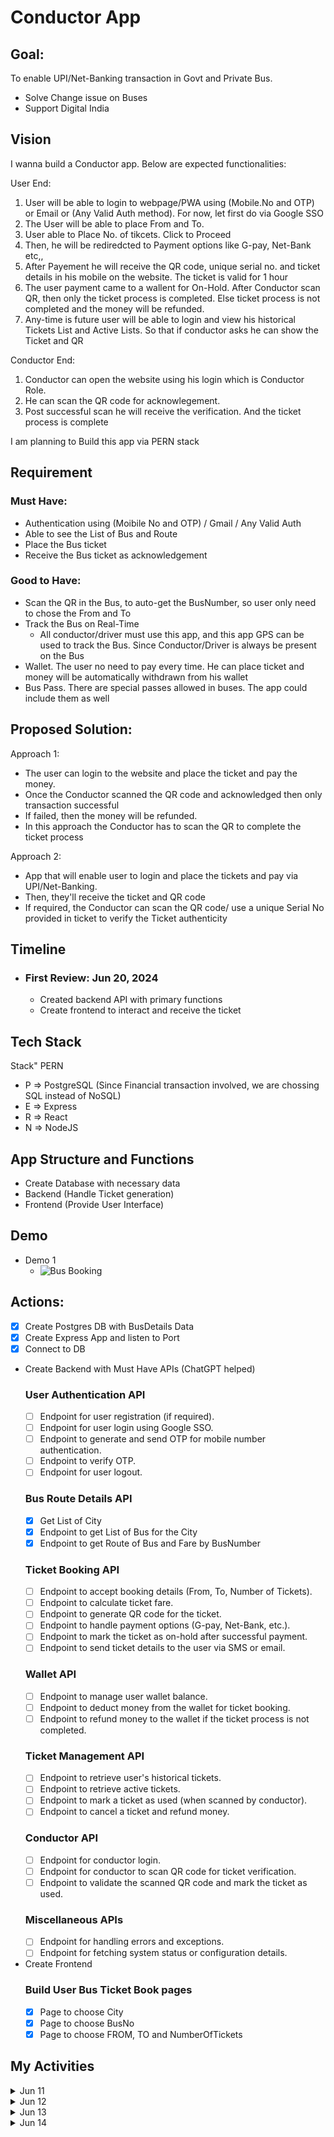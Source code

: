 # Conductor App

## Goal:
To enable UPI/Net-Banking transaction in Govt and Private Bus.
- Solve Change issue on Buses
- Support Digital India

## Vision
I wanna build a Conductor app. 
Below are expected functionalities:

User End:
1. User will be able to login to webpage/PWA using (Mobile.No and OTP) or Email or (Any Valid Auth method). For now, let first do via Google SSO
2. The User will be able to place From and To. 
3. User able to Place No. of tikcets. Click to Proceed
4. Then, he will be rediredcted to Payment options like G-pay, Net-Bank etc,,
5. After Payement he will receive the QR code, unique serial no. and ticket details in his mobile on the website. The ticket is valid for 1 hour
6. The user payment came to a wallent for On-Hold. After Conductor scan QR, then only the ticket process is completed. Else ticket process is not completed and the money will be refunded.
7. Any-time is future user will be able to login and view his historical Tickets List and Active Lists. So that if conductor asks he can show the Ticket and QR

Conductor End:
1. Conductor can open the website using his login which is Conductor Role.
2. He can scan the QR code for acknowlegement.
3. Post successful scan he will receive the verification. And the ticket process is complete

I am planning to Build this app via PERN stack

## Requirement

### Must Have:
- Authentication using (Moibile No and OTP) / Gmail / Any Valid Auth
- Able to see the List of Bus and Route
- Place the Bus ticket
- Receive the Bus ticket as acknowledgement

### Good to Have:
- Scan the QR in the Bus, to auto-get the BusNumber, so user only need to chose the From and To
- Track the Bus on Real-Time
    - All conductor/driver must use this app, and this app GPS can be used to track the Bus. Since Conductor/Driver is always be present on the Bus
- Wallet. The user no need to pay every time. He can place ticket and money will be automatically withdrawn from his wallet
- Bus Pass. There are special passes allowed in buses. The app could include them as well

## Proposed Solution:
Approach 1:
- The user can login to the website and place the ticket and pay the money. 
- Once the Conductor scanned the QR code and acknowledged then only transaction successful
- If failed, then the money will be refunded.
- In this approach the Conductor has to scan the QR to complete the ticket process

Approach 2:
- App that will enable user to login and place the tickets and pay via UPI/Net-Banking.
- Then, they'll receive the ticket and QR code
- If required, the Conductor can scan the QR code/ use a unique Serial No provided in ticket to verify the Ticket authenticity

## Timeline
- ### First Review: Jun 20, 2024
    - Created backend API with primary functions
    - Create frontend to interact and receive the ticket 

## Tech Stack
Stack" PERN
- P => PostgreSQL (Since Financial transaction involved, we are chossing SQL instead of NoSQL)
- E => Express
- R => React
- N => NodeJS

## App Structure and Functions
- Create Database with necessary data
- Backend (Handle Ticket generation)
- Frontend (Provide User Interface)

## Demo
- Demo 1
    - ![Bus Booking]([https://github.com/iamjoker021/Conductor_App/blob/main/artifacts/Jun14_Conductor_app.mov](https://github.com/iamjoker021/Conductor_App/assets/84496123/620667fd-ad9b-4020-b3c5-48fdabf5490c))

## Actions:
- [x] Create Postgres DB with BusDetails Data
- [x] Create Express App and listen to Port
- [x] Connect to DB
- Create Backend with Must Have APIs (ChatGPT helped)
    ### User Authentication API
    - [ ] Endpoint for user registration (if required).
    - [ ] Endpoint for user login using Google SSO.
    - [ ] Endpoint to generate and send OTP for mobile number authentication.
    - [ ] Endpoint to verify OTP.
    - [ ] Endpoint for user logout.

    ### Bus Route Details API
    - [x] Get List of City
    - [x] Endpoint to get List of Bus for the City
    - [x] Endpoint to get Route of Bus and Fare by BusNumber

    ### Ticket Booking API
    - [ ] Endpoint to accept booking details (From, To, Number of Tickets).
    - [ ] Endpoint to calculate ticket fare.
    - [ ] Endpoint to generate QR code for the ticket.
    - [ ] Endpoint to handle payment options (G-pay, Net-Bank, etc.).
    - [ ] Endpoint to mark the ticket as on-hold after successful payment.
    - [ ] Endpoint to send ticket details to the user via SMS or email.

    ### Wallet API
    - [ ] Endpoint to manage user wallet balance.
    - [ ] Endpoint to deduct money from the wallet for ticket booking.
    - [ ] Endpoint to refund money to the wallet if the ticket process is not completed.

    ### Ticket Management API
    - [ ] Endpoint to retrieve user's historical tickets.
    - [ ] Endpoint to retrieve active tickets.
    - [ ] Endpoint to mark a ticket as used (when scanned by conductor).
    - [ ] Endpoint to cancel a ticket and refund money.

    ### Conductor API
    - [ ] Endpoint for conductor login.
    - [ ] Endpoint for conductor to scan QR code for ticket verification.
    - [ ] Endpoint to validate the scanned QR code and mark the ticket as used.

    ### Miscellaneous APIs
    - [ ] Endpoint for handling errors and exceptions.
    - [ ] Endpoint for fetching system status or configuration details.

- Create Frontend
    ### Build User Bus Ticket Book pages
    - [x] Page to choose City
    - [x] Page to choose BusNo
    - [x] Page to choose FROM, TO and NumberOfTickets

## My Activities

<details>
    <summary>Jun 11</summary>
    <ul>
        <li>Fixing the Timeline with FIrst Review on Jun 20</li>
        <li>Creating the README file</li>
        <li>Describing the Project</li>
    </ul>
</details>

<details>
    <summary>Jun 12</summary>
    <ul>
        <li>Visualizing the Solution</li>
        <li>Asking ChatGPT for list of APIs for backend</li>
        <li>Created Bus Route Data on Postgres</li>
    </ul>
</details>
<details>
    <summary>Jun 13</summary>
    <ul>
        <li>Create React App setup</li>
        <li>Created City Choose Page</li>
        <li>Created Bus Number Choose Page</li>
    </ul>
</details>
<details>
    <summary>Jun 14</summary>
    <ul>
        <li>Create From-To Page</li>
    </ul>
</details>